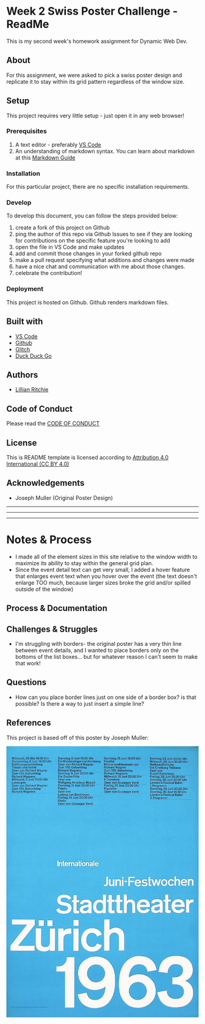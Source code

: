 <!-- Every README should start with an H1 -->
# Week 2 Swiss Poster Challenge - ReadMe
<!-- A one sentence description of the project or assignment -->
This is my second week's homework assignment for Dynamic Web Dev. 


<!-- It is good practice to add an about or summary -->
## About

For this assignment, we were asked to pick a swiss poster design and replicate it to stay within its grid pattern regardless of the window size.

<!-- It is essential to describe how to set up your project -->
## Setup

This project requires very little setup - just open it in any web browser!

<!-- Any knowledge or tools you will need before hand -->
### Prerequisites

1. A text editor - preferably [VS Code](https://code.visualstudio.com/)
2. An understanding of markdown syntax. You can learn about markdown at this [Markdown Guide](https://www.markdownguide.org/getting-started/)


<!-- any installation needs should be defined -->
### Installation

For this particular project, there are no specific installation requirements.

<!-- Write instructions on how to start working on your project -->
### Develop

To develop this document, you can follow the steps provided below:
1. create a fork of this project on Github
2. ping the author of this repo via Github Issues to see if they are looking for contributions on the specific feature you're looking to add
3. open the file in VS Code and make updates 
4. add and commit those changes in your forked github repo
5. make a pull request specifying what additions and changes were made
6. have a nice chat and communication with me about those changes. 
7. celebrate the contribution! 

<!-- Notes about the deployment -->
### Deployment

This project is hosted on Github. Github renders markdown files.

## Built with

* [VS Code](https://code.visualstudio.com/)
* [Github](https://github.com)
* [Glitch](https://glitch.com)
* [Duck Duck Go](https://duckduckgo.com/?q=swiss+poster+design&t=ffab&iax=images&ia=images)

## Authors

* [Lillian Ritchie](https://github.com/lillianritchie)

## Code of Conduct

Please read the [CODE OF CONDUCT](https://www.mozilla.org/en-US/about/governance/policies/participation/) 

## License

This is README template is licensed according to [Attribution 4.0 International (CC BY 4.0) ](https://creativecommons.org/licenses/by/4.0/)

<!-- thank and reference all the things that made your project happen -->
## Acknowledgements

* Joseph Muller (Original Poster Design)

***
***
***

<!-- For your assignments you might consider  -->
# Notes & Process
* I made all of the element sizes in this site relative to the window width to maximize its ability to stay within the general grid plan.
* Since the event detail text can get very small, I added a hover feature that enlarges event text when you hover over the event (the text doesn't enlarge TOO much, because larger sizes broke the grid and/or spilled outside of the window)
<!-- How you built this project - Include images, gifs, and notes here -->
## Process & Documentation

<!-- Any specific challenges or struggles documented -->
## Challenges & Struggles
* I'm struggling with borders- the original poster has a very thin line between event details, and I wanted to place borders only on the bottoms of the list boxes... but for whatever reason I can't seem to make that work!

<!-- Any questions you have -->
## Questions
* How can you place border lines just on one side of a border box? is that possible? Is there a way to just insert a simple line?

<!-- References for resources and inspiration -->
## References
This project is based off of this poster by Joseph Muller:

![Logo](reference/zurich1963.jpg)